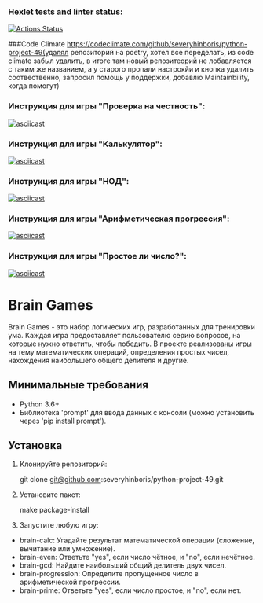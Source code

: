 ### Hexlet tests and linter status:
[![Actions Status](https://github.com/severyhinboris/python-project-49/actions/workflows/hexlet-check.yml/badge.svg)](https://github.com/severyhinboris/python-project-49/actions)

###Code Climate https://codeclimate.com/github/severyhinboris/python-project-49(удалял репозиторий на poetry, хотел все переделать, из code climate забыл удалить, в итоге там новый 
репозитеорий не лобавляется с таким же названием, а у старого пропали настрокйи и кнопка удалить соотвественно, запросил помощь у поддержки, добавлю Maintainbility, когда помогут) 

### Инструкция для игры "Проверка на честность":
[![asciicast](https://asciinema.org/a/1h5ckzd4HM5IwhOAqd6suKAvG.svg)](https://asciinema.org/a/1h5ckzd4HM5IwhOAqd6suKAvG)

### Инструкция для игры "Калькулятор": 
[![asciicast](https://asciinema.org/a/tpALrB426WrlkCYMNGMmYOFuG.svg)](https://asciinema.org/a/tpALrB426WrlkCYMNGMmYOFuG)

### Инструкция для игры "НОД":
[![asciicast](https://asciinema.org/a/LM2DmUbmWMGoohADDrkwjEs0W.svg)](https://asciinema.org/a/LM2DmUbmWMGoohADDrkwjEs0W)

### Инструкция для игры "Арифметическая прогрессия":
[![asciicast](https://asciinema.org/a/it373KTb6mmCihNtLRcTbZyEl.svg)](https://asciinema.org/a/it373KTb6mmCihNtLRcTbZyEl)
 
### Инструкция для игры "Простое ли число?": 
[![asciicast](https://asciinema.org/a/yGJeJ7XTv3R9cO5PaW498z4AA.svg)](https://asciinema.org/a/yGJeJ7XTv3R9cO5PaW498z4AA)

# Brain Games

Brain Games - это набор логических игр, разработанных для тренировки ума. Каждая игра предоставляет пользователю серию вопросов, на которые нужно ответить, чтобы победить. В проекте 
реализованы игры на тему математических операций, определения простых чисел, нахождения наибольшего общего делителя и другие.

## Минимальные требования

- Python 3.6+
- Библиотека 'prompt' для ввода данных с консоли (можно установить через 'pip install prompt').

## Установка

1. Клонируйте репозиторий:

    git clone git@github.com:severyhinboris/python-project-49.git

2. Установите пакет:

    make package-install

3. Запустите любую игру:

- brain-calc: Угадайте результат математической операции (сложение, вычитание или умножение).
- brain-even: Ответьте "yes", если число чётное, и "no", если нечётное.
- brain-gcd: Найдите наибольший общий делитель двух чисел.
- brain-progression: Определите пропущенное число в арифметической прогрессии.
- brain-prime: Ответьте "yes", если число простое, и "no", если нет.


